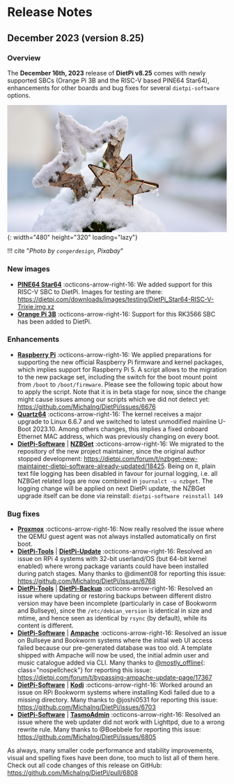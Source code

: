 # Release Notes

## December 2023 (version 8.25)

### Overview

The **December 16th, 2023** release of **DietPi v8.25** comes with newly supported SBCs (Orange Pi 3B and the RISC-V based PINE64 Star64), enhancements for other boards and bug fixes for several `dietpi-software` options.

![Snowy wooden stars](../assets/images/dietpi-release-v8_25.jpg){: width="480" height="320" loading="lazy"}

!!! cite "*Photo by `congerdesign`, Pixabay*"

### New images

- [**PINE64 Star64**](../hardware.md#pine64_1) :octicons-arrow-right-16: We added support for this RISC-V SBC to DietPi. Images for testing are there: <https://dietpi.com/downloads/images/testing/DietPi_Star64-RISC-V-Trixie.img.xz>
- [**Orange Pi 3B**](../hardware.md#orange-pi-series) :octicons-arrow-right-16: Support for this RK3566 SBC has been added to DietPi.

### Enhancements

- [**Raspberry Pi**](../hardware.md#raspberry-pi) :octicons-arrow-right-16: We applied preparations for supporting the new official Raspberry Pi firmware and kernel packages, which implies support for Raspberry Pi 5. A script allows to the migration to the new package set, including the switch for the boot mount point from `/boot` to `/boot/firmware`. Please see the following topic about how to apply the script. Note that it is in beta stage for now, since the change might cause issues among our scripts which we did not detect yet: <https://github.com/MichaIng/DietPi/issues/6676>
- [**Quartz64**](../hardware.md#pine64) :octicons-arrow-right-16: The kernel receives a major upgrade to Linux 6.6.7 and we switched to latest unmodified mainline U-Boot 2023.10. Among others changes, this implies a fixed onboard Ethernet MAC address, which was previously changing on every boot.
- [**DietPi-Software**](../dietpi_tools/software_installation.md#dietpi-software) | [**NZBGet**](../software/bittorrent.md#nzbget) :octicons-arrow-right-16: We migrated to the repository of the new project maintainer, since the original author stopped development: <https://dietpi.com/forum/t/nzbget-new-maintainer-dietpi-software-already-updated/18425>. Being on it, plain text file logging has been disabled in favour for journal logging, i.e. all NZBGet related logs are now combined in `journalct -u nzbget`. The logging change will be applied on next DietPi update, the NZBGet upgrade itself can be done via reinstall: `dietpi-software reinstall 149`

### Bug fixes

- [**Proxmox**](../hardware.md#proxmox) :octicons-arrow-right-16: Now really resolved the issue where the QEMU guest agent was not always installed automatically on first boot.
- [**DietPi-Tools**](../dietpi_tools.md) | [**DietPi-Update**](../dietpi_tools/system_maintenance.md#dietpi-update) :octicons-arrow-right-16: Resolved an issue on RPi 4 systems with 32-bit userland/OS (but 64-bit kernel enabled) where wrong package variants could have been installed during patch stages. Many thanks to @diment08 for reporting this issue: <https://github.com/MichaIng/DietPi/issues/6768>
- [**DietPi-Tools**](../dietpi_tools.md) | [**DietPi-Backup**](../dietpi_tools/system_maintenance.md#dietpi-backup-backuprestore) :octicons-arrow-right-16: Resolved an issue where updating or restoring backups between different distro version may have been incomplete (particularly in case of Bookworm and Bullseye), since the `/etc/debian_version` is identical in size and mtime, and hence seen as identical by `rsync` (by default), while its content is different.
- [**DietPi-Software**](../dietpi_tools/software_installation.md#dietpi-software) | [**Ampache**](../software/media.md#ampache) :octicons-arrow-right-16: Resolved an issue on Bullseye and Bookworm systems where the initial web UI access failed because our pre-generated database was too old. A template shipped with Ampache will now be used, the initial admin user and music catalogue added via CLI. Many thanks to [@mostly_offline](https://dietpi.com/forum/u/mostly_offline){: class="nospellcheck"} for reporting this issue: <https://dietpi.com/forum/t/bypassing-ampache-update-page/17367>
- [**DietPi-Software**](../dietpi_tools/software_installation.md#dietpi-software) | [**Kodi**](../software/media.md#kodi) :octicons-arrow-right-16: Worked around an issue on RPi Bookworm systems where installing Kodi failed due to a missing directory. Many thanks to @joshi0531 for reporting this issue: <https://github.com/MichaIng/DietPi/issues/6703>
- [**DietPi-Software**](../dietpi_tools/software_installation.md#dietpi-software) | [**TasmoAdmin**](../software/home_automation.md#tasmoadmin) :octicons-arrow-right-16: Resolved an issue where the web updater did not work with Lighttpd, due to a wrong rewrite rule. Many thanks to @Boebbele for reporting this issue: <https://github.com/MichaIng/DietPi/issues/6805>

As always, many smaller code performance and stability improvements, visual and spelling fixes have been done, too much to list all of them here. Check out all code changes of this release on GitHub: <https://github.com/MichaIng/DietPi/pull/6808>
